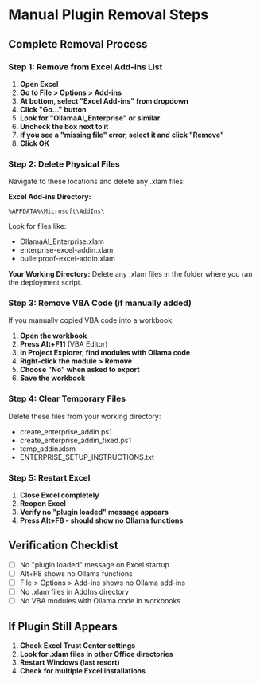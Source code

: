 # Manual Plugin Removal Steps

## Complete Removal Process

### Step 1: Remove from Excel Add-ins List
1. **Open Excel**
2. **Go to File > Options > Add-ins**
3. **At bottom, select "Excel Add-ins" from dropdown**
4. **Click "Go..." button**
5. **Look for "OllamaAI_Enterprise" or similar**
6. **Uncheck the box next to it**
7. **If you see a "missing file" error, select it and click "Remove"**
8. **Click OK**

### Step 2: Delete Physical Files
Navigate to these locations and delete any .xlam files:

**Excel Add-ins Directory:**
```
%APPDATA%\Microsoft\AddIns\
```
Look for files like:
- OllamaAI_Enterprise.xlam
- enterprise-excel-addin.xlam
- bulletproof-excel-addin.xlam

**Your Working Directory:**
Delete any .xlam files in the folder where you ran the deployment script.

### Step 3: Remove VBA Code (if manually added)
If you manually copied VBA code into a workbook:
1. **Open the workbook**
2. **Press Alt+F11** (VBA Editor)
3. **In Project Explorer, find modules with Ollama code**
4. **Right-click the module > Remove**
5. **Choose "No" when asked to export**
6. **Save the workbook**

### Step 4: Clear Temporary Files
Delete these files from your working directory:
- create_enterprise_addin.ps1
- create_enterprise_addin_fixed.ps1
- temp_addin.xlsm
- ENTERPRISE_SETUP_INSTRUCTIONS.txt

### Step 5: Restart Excel
1. **Close Excel completely**
2. **Reopen Excel**
3. **Verify no "plugin loaded" message appears**
4. **Press Alt+F8 - should show no Ollama functions**

## Verification Checklist
- [ ] No "plugin loaded" message on Excel startup
- [ ] Alt+F8 shows no Ollama functions
- [ ] File > Options > Add-ins shows no Ollama add-ins
- [ ] No .xlam files in AddIns directory
- [ ] No VBA modules with Ollama code in workbooks

## If Plugin Still Appears
1. **Check Excel Trust Center settings**
2. **Look for .xlam files in other Office directories**
3. **Restart Windows (last resort)**
4. **Check for multiple Excel installations**